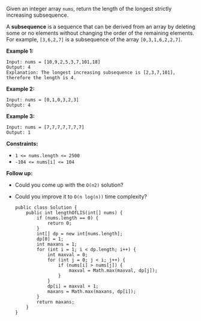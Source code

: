 Given an integer array `nums`, return the length of the longest strictly increasing subsequence.

A **subsequence** is a sequence that can be derived from an array by deleting some or no elements without changing the order of the remaining elements. For example, `[3,6,2,7]` is a subsequence of the array `[0,3,1,6,2,2,7]`.

 

**Example 1:**

```
Input: nums = [10,9,2,5,3,7,101,18]
Output: 4
Explanation: The longest increasing subsequence is [2,3,7,101], therefore the length is 4.
```

**Example 2:**

```
Input: nums = [0,1,0,3,2,3]
Output: 4
```

**Example 3:**

```
Input: nums = [7,7,7,7,7,7,7]
Output: 1
```

 

**Constraints:**

- `1 <= nums.length <= 2500`
- `-104 <= nums[i] <= 104`

 

**Follow up:**

- Could you come up with the `O(n2)` solution?

- Could you improve it to `O(n log(n))` time complexity?

  ```
  public class Solution {
      public int lengthOfLIS(int[] nums) {
          if (nums.length == 0) {
              return 0;
          }
          int[] dp = new int[nums.length];
          dp[0] = 1;
          int maxans = 1;
          for (int i = 1; i < dp.length; i++) {
              int maxval = 0;
              for (int j = 0; j < i; j++) {
                  if (nums[i] > nums[j]) {
                      maxval = Math.max(maxval, dp[j]);
                  }
              }
              dp[i] = maxval + 1;
              maxans = Math.max(maxans, dp[i]);
          }
          return maxans;
      }
  }
  ```

  